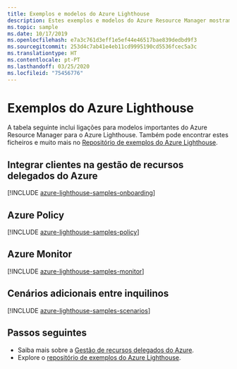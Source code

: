 ```yaml
---
title: Exemplos e modelos do Azure Lighthouse
description: Estes exemplos e modelos do Azure Resource Manager mostram como integrar clientes na gestão de recursos delegados do Azure e dar suporte a cenários do Azure Lighthouse.
ms.topic: sample
ms.date: 10/17/2019
ms.openlocfilehash: e7a3c761d3eff1e5ef44e46517bae839dedbd9f3
ms.sourcegitcommit: 253d4c7ab41e4eb11cd9995190cd5536fcec5a3c
ms.translationtype: HT
ms.contentlocale: pt-PT
ms.lasthandoff: 03/25/2020
ms.locfileid: "75456776"
---
```

# <a name="azure-lighthouse-samples"></a>Exemplos do Azure Lighthouse

A tabela seguinte inclui ligações para modelos importantes do Azure Resource Manager para o Azure Lighthouse. Também pode encontrar estes ficheiros e muito mais no [Repositório de exemplos do Azure Lighthouse](https://github.com/Azure/Azure-Lighthouse-samples/).

## <a name="onboarding-customers-to-azure-delegated-resource-management"></a>Integrar clientes na gestão de recursos delegados do Azure

[!INCLUDE [azure-lighthouse-samples-onboarding](../../../includes/azure-lighthouse-samples-onboarding.md)]

## <a name="azure-policy"></a>Azure Policy

[!INCLUDE [azure-lighthouse-samples-policy](../../../includes/azure-lighthouse-samples-policy.md)]

## <a name="azure-monitor"></a>Azure Monitor

[!INCLUDE [azure-lighthouse-samples-monitor](../../../includes/azure-lighthouse-samples-monitor.md)]

## <a name="additional-cross-tenant-scenarios"></a>Cenários adicionais entre inquilinos

[!INCLUDE [azure-lighthouse-samples-scenarios](../../../includes/azure-lighthouse-samples-scenarios.md)]

## <a name="next-steps"></a>Passos seguintes

- Saiba mais sobre a [Gestão de recursos delegados do Azure](../concepts/azure-delegated-resource-management.md).
- Explore o [repositório de exemplos do Azure Lighthouse](https://github.com/Azure/Azure-Lighthouse-samples/).
